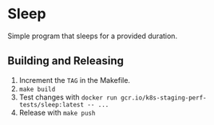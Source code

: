 # Sleep

Simple program that sleeps for a provided duration.

## Building and Releasing

1. Increment the `TAG` in the Makefile.
2. `make build`
3. Test changes with `docker run gcr.io/k8s-staging-perf-tests/sleep:latest -- ...`
4. Release with `make push`
